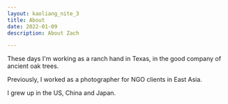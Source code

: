 ```yaml
---
layout: kaoliang_nite_3
title: About 
date: 2022-01-09
description: About Zach

---
```



These days I'm working as a ranch hand in Texas, in the good company of ancient oak trees.

Previously, I worked as a photographer for NGO clients in East Asia.

I grew up in the US, China and Japan.
